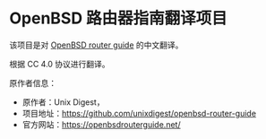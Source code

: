 # OpenBSD 路由器指南翻译项目

该项目是对 [OpenBSD router guide](https://openbsdrouterguide.net/) 的中文翻译。

根据 CC 4.0 协议进行翻译。

原作者信息：

- 原作者：Unix Digest，
- 项目地址：<https://github.com/unixdigest/openbsd-router-guide>
- 官方网站：<https://openbsdrouterguide.net/>

